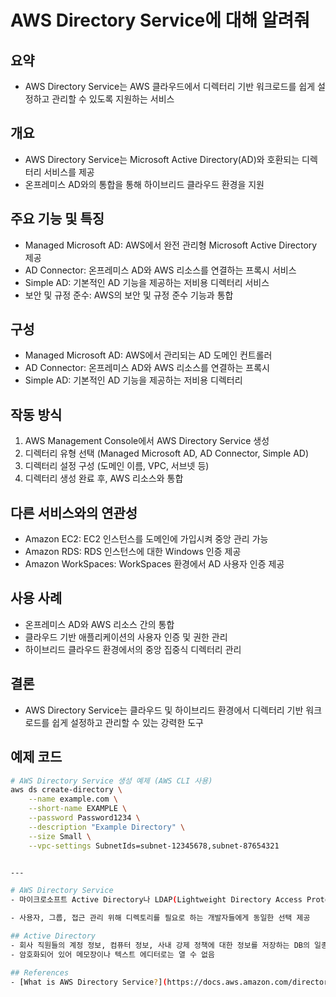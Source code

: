# AWS Directory Service에 대해 알려줘

## 요약
- AWS Directory Service는 AWS 클라우드에서 디렉터리 기반 워크로드를 쉽게 설정하고 관리할 수 있도록 지원하는 서비스

## 개요
- AWS Directory Service는 Microsoft Active Directory(AD)와 호환되는 디렉터리 서비스를 제공
- 온프레미스 AD와의 통합을 통해 하이브리드 클라우드 환경을 지원

## 주요 기능 및 특징
- Managed Microsoft AD: AWS에서 완전 관리형 Microsoft Active Directory 제공
- AD Connector: 온프레미스 AD와 AWS 리소스를 연결하는 프록시 서비스
- Simple AD: 기본적인 AD 기능을 제공하는 저비용 디렉터리 서비스
- 보안 및 규정 준수: AWS의 보안 및 규정 준수 기능과 통합

## 구성
- Managed Microsoft AD: AWS에서 관리되는 AD 도메인 컨트롤러
- AD Connector: 온프레미스 AD와 AWS 리소스를 연결하는 프록시
- Simple AD: 기본적인 AD 기능을 제공하는 저비용 디렉터리

## 작동 방식
1. AWS Management Console에서 AWS Directory Service 생성
2. 디렉터리 유형 선택 (Managed Microsoft AD, AD Connector, Simple AD)
3. 디렉터리 설정 구성 (도메인 이름, VPC, 서브넷 등)
4. 디렉터리 생성 완료 후, AWS 리소스와 통합

## 다른 서비스와의 연관성
- Amazon EC2: EC2 인스턴스를 도메인에 가입시켜 중앙 관리 가능
- Amazon RDS: RDS 인스턴스에 대한 Windows 인증 제공
- Amazon WorkSpaces: WorkSpaces 환경에서 AD 사용자 인증 제공

## 사용 사례
- 온프레미스 AD와 AWS 리소스 간의 통합
- 클라우드 기반 애플리케이션의 사용자 인증 및 권한 관리
- 하이브리드 클라우드 환경에서의 중앙 집중식 디렉터리 관리

## 결론
- AWS Directory Service는 클라우드 및 하이브리드 환경에서 디렉터리 기반 워크로드를 쉽게 설정하고 관리할 수 있는 강력한 도구

## 예제 코드
```bash
# AWS Directory Service 생성 예제 (AWS CLI 사용)
aws ds create-directory \
    --name example.com \
    --short-name EXAMPLE \
    --password Password1234 \
    --description "Example Directory" \
    --size Small \
    --vpc-settings SubnetIds=subnet-12345678,subnet-87654321


---

# AWS Directory Service
- 마이크로소프트 Active Directory나 LDAP(Lightweight Directory Access Protocol), 혹은 클라우드에서 사용한다고 알려진 애플리케이션을 이미 가진 고객에게 다양한 디렉토리 선택을 제공

- 사용자, 그룹, 접근 관리 위해 디렉토리를 필요로 하는 개발자들에게 동일한 선택 제공

## Active Directory
- 회사 직원들의 계정 정보, 컴퓨터 정보, 사내 강제 정책에 대한 정보를 저장하는 DB의 일종
- 암호화되어 있어 메모장이나 텍스트 에디터로는 열 수 없음

## References
- [What is AWS Directory Service?](https://docs.aws.amazon.com/directoryservice/latest/admin-guide/what_is.html)